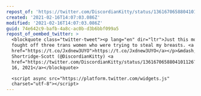 ```yaml
---
repost_of: 'https://twitter.com/DiscordianKitty/status/1361670658804101126'
created: '2021-02-16T14:07:03.086Z'
modified: '2021-02-16T14:07:03.086Z'
guid: 74e642c9-bafb-4a8c-ac0b-d3b6bbf099a5
repost_of_oembed_twitter: >
  <blockquote class="twitter-tweet"><p lang="en" dir="ltr">Just this morning I
  fought off three trans women who were trying to steal my breasts. <a
  href="https://t.co/Jxdnew3UYO">https://t.co/Jxdnew3UYO</a></p>&mdash; Laura
  Shortridge-Scott (@DiscordianKitty) <a
  href="https://twitter.com/DiscordianKitty/status/1361670658804101126?ref_src=twsrc%5Etfw">February
  16, 2021</a></blockquote>

  <script async src="https://platform.twitter.com/widgets.js"
  charset="utf-8"></script>
---
```

 
